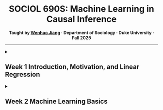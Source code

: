 <h1 align="center">SOCIOL 690S: Machine Learning in Causal Inference</h1>

<p align="center"><b> Taught by <a href="https://wenhaojiangsoc.github.io">Wenhao Jiang</a> · Department of Sociology · Duke University · Fall 2025 </b></p>

---

<details>
  <summary><h2>Week 1 Introduction, Motivation, and Linear Regression</h2></summary>

This week sets the stage for the course and introduces how and *why* Machine Learning (ML) can be integrated into causal inference.

### Roadmap
- Motivate the integration of statistical prediction with causal inference in response to the emergence of high-dimensional data and the need for flexible, non-linear modeling of covariates.
- Review the statistical properties of the Conditional Expectation Function (CEF) and linear regression in a low-dimensional setting.  
  + The basic matrix formulation of linear regression is revisited.  
- Introduce the Frisch–Waugh–Lovell (FWL) Theorem as a partialling-out technique in linear regression.  
- Review asymptotic OLS inference and discuss issues with standard error estimation in high-dimensional settings.  
- Summarize the concept of *Neyman Orthogonality* as an extension of the FWL Theorem to motivate Double Machine Learning (DML) in high-dimensional settings.  

### Materials
- [Slides: Week 1 Introduction](./Week%201%20Motivation%20and%20Linear%20Regression/Week%201%20Slides.pdf)  
- [Supplements: Asymptotic OLS Inference](./Week%201%20Motivation%20and%20Linear%20Regression/Week%201%20Supplements.pdf)  

> **Optional Reading:** For students who wish to explore the asymptotic properties of OLS in greater depth, see the *Week 1 Supplements* on asymptotic inference. Models that satisfy *Neyman Orthogonality* retain the classic asymptotic properties required for valid statistical inference.

---
</details>

<details>
  <summary><h2>Week 2 Machine Learning Basics</h2></summary>
  
Building on Week 1, where we introduced both the benefits and the challenges of high-dimensional data, this week focuses on regularization regression methods. These approaches address high dimensionality in order to improve out-of-sample prediction and strengthen statistical inference.

### Roadmap
- Review the motivation for using high-dimensional data in analysis, and examine the limitations of ordinary linear regression in high-dimensional settings.
- Introduce regularization methods for handling high-dimensional data. We focus in particular on LASSO regression as a feature selection method under approximate sparsity, and Ridge regression for dense coefficient distributions. We also cover variants that combine LASSO and Ridge penalties.
- Introduce cross-validation and plug-in methods for fine-tuning the penalty level in regularization.
- Revisit the Frisch–Waugh–Lovell (FWL) Theorem and introduce Double LASSO for statistical inference in high-dimensional settings.
- Present other LASSO-like methods that satisfy Neyman orthogonality for valid inference.
- Demonstrate `R` implementations of regularization methods and Double LASSO, applying them to test the Convergence Hypothesis in Macroeconomics with high-dimensional data.

### Materials
- [Slides: Week 2 Machine Learning Basics](./Week%202%20Machine%20Learning%20Basics/Week%202%20Slides.pdf)  
- [R Code: Regularization Methods](./Week%202%20Machine%20Learning%20Basics/regularization.pdf)  
- [R Code: Double LASSO and the Convergence Hypothesis](./Week%202%20Machine%20Learning%20Basics/doubleLASSO.pdf)  

---
</details>
